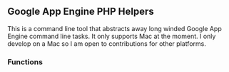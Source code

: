 ## Google App Engine PHP Helpers
This is a command line tool that abstracts away long winded Google App Engine command line tasks. It only supports Mac at the moment. I only develop on a Mac so I am open to contributions for other platforms.

### Functions
